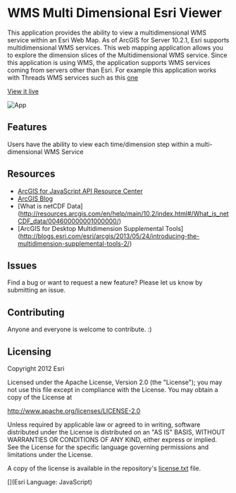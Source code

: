 # WMS Multi Dimensional Esri Viewer
This application provides the ability to view a multidimensional WMS service within an Esri Web Map. As of ArcGIS for Server 10.2.1, Esri supports multidimensional WMS services. This web mapping application allows you to explore the dimension slices of the Multidimensional WMS service. Since this application is using WMS, the application supports WMS services coming from servers other than Esri. For example this application works with Threads WMS services such as this  [one](http://ecowatch.ncddc.noaa.gov/thredds/wms/ncom_amseas_agg/AmSeas_Apr_05_2013_to_Current_best.ncd?service=WMS&version=1.3.0&request=GetCapabilities) 

[View it live](http://dtc-sci01.esri.com/MultiDimWMSViewer/)

![App](https://raw.github.com/kevinsigwart/WMSMultiDimensionalEsriViewer/master/doc/nDim.gif)

## Features
Users have the ability to view each time/dimension step within a multi-dimensional WMS Service



## Resources

* [ArcGIS for JavaScript API Resource Center](http://help.arcgis.com/en/webapi/javascript/arcgis/index.html)
* [ArcGIS Blog](http://blogs.esri.com/esri/arcgis/)
* [What is netCDF Data] (http://resources.arcgis.com/en/help/main/10.2/index.html#/What_is_netCDF_data/004600000001000000/)
* [ArcGIS for Desktop Multidimension Supplemental Tools] (http://blogs.esri.com/esri/arcgis/2013/05/24/introducing-the-multidimension-supplemental-tools-2/)


## Issues

Find a bug or want to request a new feature?  Please let us know by submitting an issue.

## Contributing

Anyone and everyone is welcome to contribute. :)

## Licensing
Copyright 2012 Esri

Licensed under the Apache License, Version 2.0 (the "License");
you may not use this file except in compliance with the License.
You may obtain a copy of the License at

   http://www.apache.org/licenses/LICENSE-2.0

Unless required by applicable law or agreed to in writing, software
distributed under the License is distributed on an "AS IS" BASIS,
WITHOUT WARRANTIES OR CONDITIONS OF ANY KIND, either express or implied.
See the License for the specific language governing permissions and
limitations under the License.

A copy of the license is available in the repository's [license.txt](https://raw.github.com/kevinsigwart/WMSMultiDimensionalEsriViewer/master/license.txt) file.

[](Esri Language: JavaScript)
